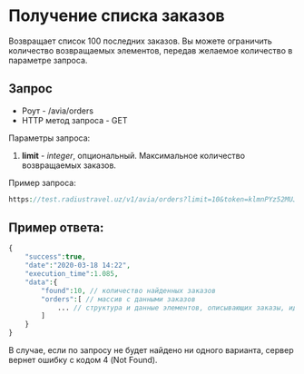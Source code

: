 Получение списка заказов
========================

Возвращает список 100 последних заказов. Вы можете ограничить количество возвращаемых элементов, передав желаемое количество в параметре запроса.

Запрос
------

* Роут - /avia/orders
* HTTP метод запроса - GET

Параметры запроса:

1. **limit** - *integer*, опциональный. Максимальное количество возвращаемых заказов.

Пример запроса:

```php
https://test.radiustravel.uz/v1/avia/orders?limit=10&token=klmnPYz52MUJPH1ZsPXw
```

Пример ответа:
--------------

```php
{
    "success":true,
    "date":"2020-03-18 14:22",
    "execution_time":1.085,
    "data":{
        "found":10, // количество найденных заказов
        "orders":[ // массив с данными заказов
            ... // структура и данные элементов, описывающих заказы, идентичны элементу order при бронировании
        ]
    }
}
```

В случае, если по запросу не будет найдено ни одного варианта, сервер вернет ошибку с кодом 4 (Not Found).